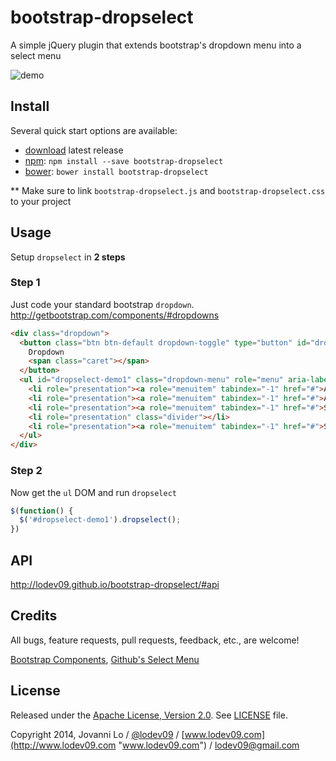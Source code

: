 bootstrap-dropselect
============================
A simple jQuery plugin that extends bootstrap's dropdown menu into a select menu

![demo](demo.jpg "demo")

## Install
Several quick start options are available:

- [download](https://github.com/lodev09/bootstrap-dropselect/archive/v1.1.4.zip) latest release
- [npm](https://www.npmjs.com/package/bootstrap-dropselect): `npm install --save bootstrap-dropselect`
- [bower](https://bower.io): `bower install bootstrap-dropselect`

** Make sure to link `bootstrap-dropselect.js` and `bootstrap-dropselect.css` to your project

## Usage
Setup `dropselect` in **2 steps**

### Step 1
Just code your standard bootstrap `dropdown`. http://getbootstrap.com/components/#dropdowns 
```html
<div class="dropdown">
  <button class="btn btn-default dropdown-toggle" type="button" id="dropdownMenu1" data-toggle="dropdown">
    Dropdown
    <span class="caret"></span>
  </button>
  <ul id="dropselect-demo1" class="dropdown-menu" role="menu" aria-labelledby="dropdownMenu1">
    <li role="presentation"><a role="menuitem" tabindex="-1" href="#">Action</a></li>
    <li role="presentation"><a role="menuitem" tabindex="-1" href="#">Another action</a></li>
    <li role="presentation"><a role="menuitem" tabindex="-1" href="#">Something else here</a></li>
    <li role="presentation" class="divider"></li>
    <li role="presentation"><a role="menuitem" tabindex="-1" href="#">Separated link</a></li>
  </ul>
</div>
```

### Step 2
Now get the `ul` DOM and run `dropselect` 
```javascript
$(function() {
  $('#dropselect-demo1').dropselect();
})
```

## API
http://lodev09.github.io/bootstrap-dropselect/#api

## Credits
All bugs, feature requests, pull requests, feedback, etc., are welcome!

[Bootstrap Components](http://getbootstrap.com/components/), 
[Github's Select Menu](https://github.com/styleguide/css/13.0)

## License
Released under the [Apache License, Version 2.0](http://opensource.org/licenses/Apache-2.0).
See [LICENSE](LICENSE) file.

Copyright 2014, Jovanni Lo / [@lodev09](http://twitter.com/lodev09) / [www.lodev09.com](http://www.lodev09.com "www.lodev09.com") / [lodev09@gmail.com](mailto:lodev09@gmail.com)
